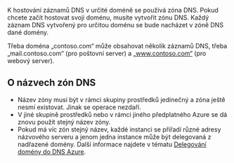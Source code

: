 K hostování záznamů DNS v určité doméně se používá zóna DNS. Pokud chcete začít hostovat svoji doménu, musíte vytvořit zónu DNS. Každý záznam DNS vytvořený pro určitou doménu se bude nacházet v zóně DNS dané domény.

Třeba doména „contoso.com“ může obsahovat několik záznamů DNS, třeba „mail.contoso.com“ (pro poštovní server) a „www.contoso.com“ (pro webový server).

## <a name="a-namenamesaabout-dns-zone-names"></a><a name="names"></a>O názvech zón DNS
* Název zóny musí být v rámci skupiny prostředků jedinečný a zóna ještě nesmí existovat. Jinak se operace nezdaří.
* V jiné skupině prostředků nebo v rámci jiného předplatného Azure se dá znovu použít stejný název zóny.
* Pokud má víc zón stejný název, každé instanci se přiřadí různé adresy názvového serveru a jenom jedna instance může být delegovaná z nadřazené domény. Další informace najdete v tématu [Delegování domény do DNS Azure](../articles/dns/dns-domain-delegation.md).


<!--HONumber=Nov16_HO2-->


